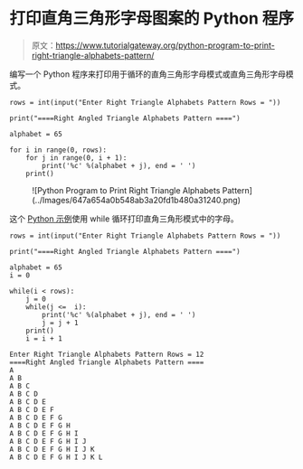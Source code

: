 # 打印直角三角形字母图案的 Python 程序

> 原文：<https://www.tutorialgateway.org/python-program-to-print-right-triangle-alphabets-pattern/>

编写一个 Python 程序来打印用于循环的直角三角形字母模式或直角三角形字母模式。

```
rows = int(input("Enter Right Triangle Alphabets Pattern Rows = "))

print("====Right Angled Triangle Alphabets Pattern ====")

alphabet = 65

for i in range(0, rows):   
    for j in range(0, i + 1):
        print('%c' %(alphabet + j), end = ' ')
    print()
```

<figure class="wp-block-image size-large">![Python Program to Print Right Triangle Alphabets Pattern](../Images/647a654a0b548ab3a20fd1b480a31240.png)</figure>

这个 [Python 示例](https://www.tutorialgateway.org/python-programming-examples/)使用 while 循环打印直角三角形模式中的字母。

```
rows = int(input("Enter Right Triangle Alphabets Pattern Rows = "))

print("====Right Angled Triangle Alphabets Pattern ====")

alphabet = 65
i = 0

while(i < rows):
    j = 0
    while(j <=  i):
        print('%c' %(alphabet + j), end = ' ')
        j = j + 1
    print()
    i = i + 1
```

```
Enter Right Triangle Alphabets Pattern Rows = 12
====Right Angled Triangle Alphabets Pattern ====
A 
A B 
A B C 
A B C D 
A B C D E 
A B C D E F 
A B C D E F G 
A B C D E F G H 
A B C D E F G H I 
A B C D E F G H I J 
A B C D E F G H I J K 
A B C D E F G H I J K L
```